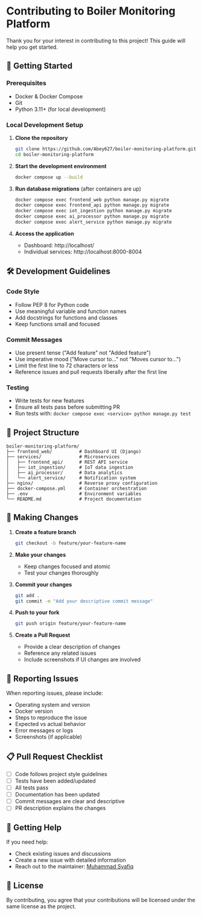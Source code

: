 # Contributing to Boiler Monitoring Platform

Thank you for your interest in contributing to this project! This guide will help you get started.

## 🚀 Getting Started

### Prerequisites
- Docker & Docker Compose
- Git
- Python 3.11+ (for local development)

### Local Development Setup

1. **Clone the repository**
   ```bash
   git clone https://github.com/Abey627/boiler-monitoring-platform.git
   cd boiler-monitoring-platform
   ```

2. **Start the development environment**
   ```bash
   docker compose up --build
   ```

3. **Run database migrations** (after containers are up)
   ```bash
   docker compose exec frontend_web python manage.py migrate
   docker compose exec frontend_api python manage.py migrate
   docker compose exec iot_ingestion python manage.py migrate
   docker compose exec ai_processor python manage.py migrate
   docker compose exec alert_service python manage.py migrate
   ```

4. **Access the application**
   - Dashboard: http://localhost/
   - Individual services: http://localhost:8000-8004

## 🛠️ Development Guidelines

### Code Style
- Follow PEP 8 for Python code
- Use meaningful variable and function names
- Add docstrings for functions and classes
- Keep functions small and focused

### Commit Messages
- Use present tense ("Add feature" not "Added feature")
- Use imperative mood ("Move cursor to..." not "Moves cursor to...")
- Limit the first line to 72 characters or less
- Reference issues and pull requests liberally after the first line

### Testing
- Write tests for new features
- Ensure all tests pass before submitting PR
- Run tests with: `docker compose exec <service> python manage.py test`

## 📁 Project Structure

```
boiler-monitoring-platform/
├── frontend_web/          # Dashboard UI (Django)
├── services/              # Microservices
│   ├── frontend_api/      # REST API service
│   ├── iot_ingestion/     # IoT data ingestion
│   ├── ai_processor/      # Data analytics
│   └── alert_service/     # Notification system
├── nginx/                 # Reverse proxy configuration
├── docker-compose.yml     # Container orchestration
├── .env                   # Environment variables
└── README.md              # Project documentation
```

## 🔄 Making Changes

1. **Create a feature branch**
   ```bash
   git checkout -b feature/your-feature-name
   ```

2. **Make your changes**
   - Keep changes focused and atomic
   - Test your changes thoroughly

3. **Commit your changes**
   ```bash
   git add .
   git commit -m "Add your descriptive commit message"
   ```

4. **Push to your fork**
   ```bash
   git push origin feature/your-feature-name
   ```

5. **Create a Pull Request**
   - Provide a clear description of changes
   - Reference any related issues
   - Include screenshots if UI changes are involved

## 🐛 Reporting Issues

When reporting issues, please include:
- Operating system and version
- Docker version
- Steps to reproduce the issue
- Expected vs actual behavior
- Error messages or logs
- Screenshots (if applicable)

## 📋 Pull Request Checklist

- [ ] Code follows project style guidelines
- [ ] Tests have been added/updated
- [ ] All tests pass
- [ ] Documentation has been updated
- [ ] Commit messages are clear and descriptive
- [ ] PR description explains the changes

## 🤝 Getting Help

If you need help:
- Check existing issues and discussions
- Create a new issue with detailed information
- Reach out to the maintainer: [Muhammad Syafiq](https://www.linkedin.com/in/msyafiq-anadzri)

## 📜 License

By contributing, you agree that your contributions will be licensed under the same license as the project.
